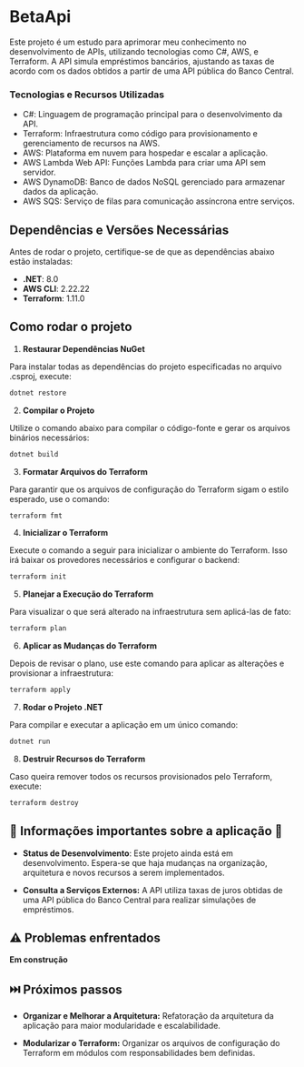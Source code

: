 # **BetaApi**

Este projeto é um estudo para aprimorar meu conhecimento no desenvolvimento de APIs, utilizando tecnologias como C#, AWS, e Terraform. A API simula empréstimos bancários, ajustando as taxas de acordo com os dados obtidos a partir de uma API pública do Banco Central.

### **Tecnologias e Recursos Utilizadas**

* C#: Linguagem de programação principal para o desenvolvimento da API.
* Terraform: Infraestrutura como código para provisionamento e gerenciamento de recursos na AWS.
* AWS: Plataforma em nuvem para hospedar e escalar a aplicação.
* AWS Lambda Web API: Funções Lambda para criar uma API sem servidor.
* AWS DynamoDB: Banco de dados NoSQL gerenciado para armazenar dados da aplicação.
* AWS SQS: Serviço de filas para comunicação assíncrona entre serviços.

## **Dependências e Versões Necessárias**

Antes de rodar o projeto, certifique-se de que as dependências abaixo estão instaladas:

- **.NET**: 8.0
- **AWS CLI**: 2.22.22
- **Terraform**: 1.11.0

## **Como rodar o projeto**

1. **Restaurar Dependências NuGet**

Para instalar todas as dependências do projeto especificadas no arquivo .csproj, execute:


```bash
dotnet restore
```

2. **Compilar o Projeto**

Utilize o comando abaixo para compilar o código-fonte e gerar os arquivos binários necessários:

```bash
dotnet build
```
3. **Formatar Arquivos do Terraform**

Para garantir que os arquivos de configuração do Terraform sigam o estilo esperado, use o comando:

```bash
terraform fmt
```

4. **Inicializar o Terraform**

Execute o comando a seguir para inicializar o ambiente do Terraform. Isso irá baixar os provedores necessários e configurar o backend:

```bash
terraform init
```

5. **Planejar a Execução do Terraform**

Para visualizar o que será alterado na infraestrutura sem aplicá-las de fato:

```bash
terraform plan
```

6. **Aplicar as Mudanças do Terraform**

Depois de revisar o plano, use este comando para aplicar as alterações e provisionar a infraestrutura:

```bash
terraform apply
```

7. **Rodar o Projeto .NET**

Para compilar e executar a aplicação em um único comando:

```bash
dotnet run
```

8. **Destruir Recursos do Terraform**

Caso queira remover todos os recursos provisionados pelo Terraform, execute:

```bash
terraform destroy
```

## 📌 Informações importantes sobre a aplicação 📌

* **Status de Desenvolvimento**: Este projeto ainda está em desenvolvimento. Espera-se que haja mudanças na organização, arquitetura e novos recursos a serem implementados.

* **Consulta a Serviços Externos:** A API utiliza taxas de juros obtidas de uma API pública do Banco Central para realizar simulações de empréstimos.

## ⚠️ Problemas enfrentados

**Em construção**

## ⏭️ Próximos passos

* **Organizar e Melhorar a Arquitetura:** Refatoração da arquitetura da aplicação para maior modularidade e escalabilidade.

* **Modularizar o Terraform:** Organizar os arquivos de configuração do Terraform em módulos com responsabilidades bem definidas. 